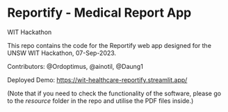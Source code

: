 # Reportify - Medical Report App
WIT Hackathon

This repo contains the code for the Reportify web app designed for the UNSW WIT Hackathon, 07-Sep-2023.

Contributors: @Ordoptimus, @ainotil, @Daung1

Deployed Demo: https://wit-healthcare-reportify.streamlit.app/

(Note that if you need to check the functionality of the software, please go to the *resource* folder in the repo and utilise the PDF files inside.)
